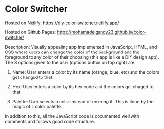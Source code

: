 # Color Switcher

Hosted on Netlify: https://diy-color-switcher.netlify.app/

Hosted on Github Pages: https://mohamadelgendy23.github.io/color-switcher/

Description: Visually appealing app implemented in JavaScript, HTML, and CSS where users can change the color of the background and the foreground to any color of their choosing (this app is like a DIY design app). The 3 options given to the user (options button on top right) are:

1) Name: User enters a color by its name (orange, blue, etc) and the colors get changed to that.
   
2) Hex: User enters a color by its hex code and the colors get chaged to that.

3) Palette: User selects a color instead of entering it. This is done by the magic of a color palette.

In addition to this, all the JavaScript code is documented well with comments and follows good code structure.

